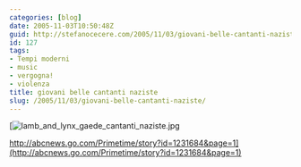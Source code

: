 ```yaml
---
categories: [blog]
date: 2005-11-03T10:50:48Z
guid: http://stefanocecere.com/2005/11/03/giovani-belle-cantanti-naziste/
id: 127
tags:
- Tempi moderni
- music
- vergogna!
- violenza
title: giovani belle cantanti naziste
slug: /2005/11/03/giovani-belle-cantanti-naziste/
---
```


[![lamb_and_lynx_gaede_cantanti_naziste.jpg](http://stefanocecere.com/wp-content/uploads/sites/3/2007/08/lamb_and_lynx_gaede_cantanti_naziste.jpg)
  
http://abcnews.go.com/Primetime/story?id=1231684&page=1](http://abcnews.go.com/Primetime/story?id=1231684&page=1)